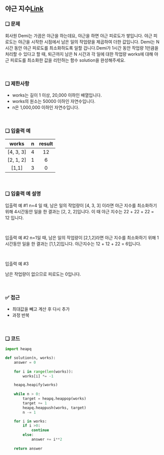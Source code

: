 ## 야근 지수[Link](https://school.programmers.co.kr/learn/courses/30/lessons/12927)

### ❑ 문제
회사원 Demi는 가끔은 야근을 하는데요, 야근을 하면 야근 피로도가 쌓입니다. 야근 피로도는 야근을 시작한 시점에서 남은 일의 작업량을 제곱하여 더한 값입니다. Demi는 N시간 동안 야근 피로도를 최소화하도록 일할 겁니다.Demi가 1시간 동안 작업량 1만큼을 처리할 수 있다고 할 때, 퇴근까지 남은 N 시간과 각 일에 대한 작업량 works에 대해 야근 피로도를 최소화한 값을 리턴하는 함수 solution을 완성해주세요.

<br>

### ❑ 제한사항
- works는 길이 1 이상, 20,000 이하인 배열입니다.
- works의 원소는 50000 이하인 자연수입니다.
- n은 1,000,000 이하인 자연수입니다.

<br>

### ❑ 입출력 예
| works | n | result |
|:-----------------:|:------------:|:------------:|
|[4, 3, 3]|	4|	12|
|[2, 1, 2]|	1|	6|
|[1,1]|	3|	0|


<br>

### ❑ 입출력 예 설명
입출력 예 #1
n=4 일 때, 남은 일의 작업량이 [4, 3, 3] 이라면 야근 지수를 최소화하기 위해 4시간동안 일을 한 결과는 [2, 2, 2]입니다. 이 때 야근 지수는 22 + 22 + 22 = 12 입니다.

<br>

입출력 예 #2
n=1일 때, 남은 일의 작업량이 [2,1,2]라면 야근 지수를 최소화하기 위해 1시간동안 일을 한 결과는 [1,1,2]입니다. 야근지수는 12 + 12 + 22 = 6입니다.

<br>

입출력 예 #3

남은 작업량이 없으므로 피로도는 0입니다.

<br>

### ✅ 접근
- 최대값을 빼고 계산 후 다시 추가
- 과정 반복

<br>

### ❑ 코드
```Python
import heapq

def solution(n, works):
    answer = 0
    
    for i in range(len(works)):
        works[i] *= -1

    heapq.heapify(works)
    
    while n > 0:
        target = heapq.heappop(works)
        target += 1
        heapq.heappush(works, target)
        n -= 1

    for i in works:
        if i >0:
            continue
        else:
            answer += i**2
    
    return answer

```